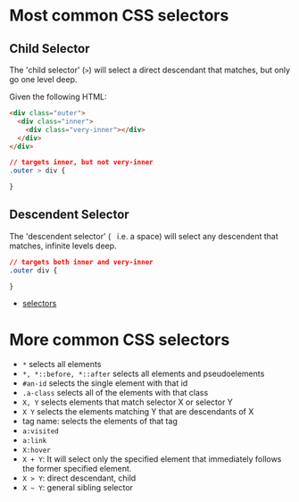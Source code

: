 # Most common CSS selectors
## Child Selector
The 'child selector' (`>`) will select a direct descendant that matches, but only go one level deep.

Given the following HTML:

```html
<div class="outer">
  <div class="inner">
    <div class="very-inner"></div>
  </div>
</div>
```

```css
// targets inner, but not very-inner
.outer > div {

}
```

## Descendent Selector
The 'descendent selector' (` ` i.e. a space) will select any descendent that matches, infinite levels deep.

```css
// targets both inner and very-inner
.outer div {

}
```

- [selectors](https://developer.mozilla.org/en-US/docs/Web/Guide/CSS/Getting_started/Selectors)

# More common CSS selectors
- `*` selects all elements
- `*, *::before, *::after` selects all elements and pseudoelements
- `#an-id` selects the single element with that id
- `.a-class` selects all of the elements with that class
- `X, Y` selects elements that match selector X or selector Y
- `X Y` selects the elements matching Y that are descendants of X
- tag name: selects the elements of that tag
- `a:visited`
- `a:link`
- `X:hover`
- `X + Y`:  It will select only the specified element that immediately follows the former specified element.
- `X > Y`: direct descendant, child
- `X ~ Y`: general sibling selector

